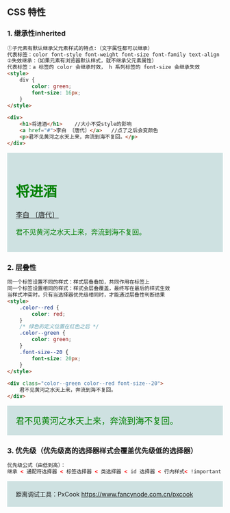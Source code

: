 ## CSS 特性
### 1. 继承性inherited
```html
①子元素有默认继承父元素样式的特点:（文字属性都可以继承）
代表标签：color font-style font-weight font-size font-family text-align text-indentline-height
②失效继承：（如果元素有浏览器默认样式，就不继承父元素属性）
代表标签：a 标签的 color 会继承时效， h 系列标签的 font-size 会继承失效
<style>
    div {
        color: green;
        font-size: 16px;
    }
</style>

<div>
    <h1>将进酒</h1>    //大小不受style的影响
    <a href="#">李白 〔唐代〕</a>   //点了之后会变颜色
    <p>君不见黄河之水天上来，奔流到海不复回。</p>
</div>
```
<div style="background-color: rgb(206, 225, 225);  padding:20px">
<style>
    .box1 {
        color: green;
        font-size: 16px;
    }
</style>
<div class="box1">
    <h1>将进酒</h1> 
    <a href="#">李白 〔唐代〕</a>   
    <p>君不见黄河之水天上来，奔流到海不复回。</p>
</div>
</div>

### 2. 层叠性
```html
同一个标签设置不同的样式：样式层叠叠加，共同作用在标签上
同一个标签设置相同的样式：样式会层叠覆盖，最终写在最后的样式生效
当样式冲突时，只有当选择器优先级相同时，才能通过层叠性判断结果
<style>
    .color--red {
        color: red;
    }
    /* 绿色的定义位置在红色之后 */
    .color--green {
        color: green;
    }
    .font-size--20 {
        font-size: 20px;
    }
</style>

<div class="color--green color--red font-size--20">
    君不见黄河之水天上来，奔流到海不复回。
</div>
```
<div style="background-color: rgb(206, 225, 225);  padding:20px">
<style>
    .color--red {
        color: red;
    }
    /* 绿色的定义位置在红色之后 */
    .color--green {
        color: green;
    }
    .font-size--20 {
        font-size: 20px;
    }
</style>

<div class="color--green color--red font-size--20">
    君不见黄河之水天上来，奔流到海不复回。
</div>
</div>

### 3. 优先级（优先级高的选择器样式会覆盖优先级低的选择器）
```html
优先级公式（由低到高）：
继承 < 通配符选择器 < 标签选择器 < 类选择器 < id 选择器 < 行内样式< !important（慎重使用）

```
<div style="background-color: rgb(206, 225, 225);  padding:20px">
距离调试工具：PxCook <a href="https://www.fancynode.com.cn/pxcook">https://www.fancynode.com.cn/pxcook</a>
</div>